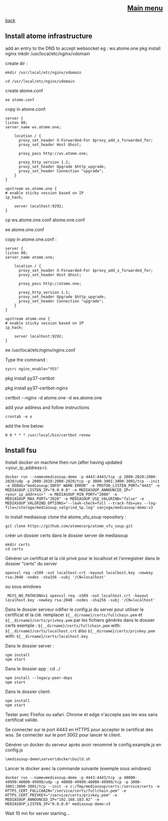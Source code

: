 <span align="right">

[Main menu](../atome.md)
-
</span>
<span align="left">

[back](./kickstart.md)

</span>


Install atome infrastructure
-

add an entry to the DNS to accept websocket eg : ws.atome.one pkg install nginx mkdir /usr/local/etc/nginx/vdomain

 create dir :

    mkdir /usr/local/etc/nginx/vdomain

    cd /usr/local/etc/nginx/vdomain

create atome.conf

    ee atome.conf

 copy in atome.conf:

    server {
    listen 80;
    server_name ws.atome.one;
    
        location / {
          proxy_set_header X-Forwarded-For $proxy_add_x_forwarded_for;
          proxy_set_header Host $host;
    
          proxy_pass http://ws.atome.one;
    
          proxy_http_version 1.1;
          proxy_set_header Upgrade $http_upgrade;
          proxy_set_header Connection "upgrade";
        }
    }
    
    upstream ws.atome.one {
    # enable sticky session based on IP
    ip_hash;
    
        server localhost:9292;
    }

cp ws.atome.one.conf atome.one.conf

ee atome.one.conf

copy in atome.one.conf :

    server {
    listen 80;
    server_name atome.one;
    
        location / {
          proxy_set_header X-Forwarded-For $proxy_add_x_forwarded_for;
          proxy_set_header Host $host;
    
          proxy_pass http://atome.one;
    
          proxy_http_version 1.1;
          proxy_set_header Upgrade $http_upgrade;
          proxy_set_header Connection "upgrade";
        }
    }
    
    upstream atome.one {                                             
    # enable sticky session based on IP                            
    ip_hash;
    
        server localhost:9292;                                         
    }                                                                 

ee /usr/local/etc/nginx/nginx.conf

[comment]: <> (add at the end of the file inside the bracket: )

[comment]: <> (include "vdomain/*.conf";)

Type the command : 

    sysrc nginx_enable="YES"


pkg install py37-certbot

pkg install py37-certbot-nginx

certbot --nginx -d atome.one -d ws.atome.one

add your address and follow instructions

    crontab -e o

add the line below: 

    0 0 * * * /usr/local/bin/certbot renew


Install fsu
-
Install docker on machine then run (after having updated <your_ip_address>):

    docker run --name=mediasoup-demo -p 4443:4443/tcp -p 2000-2020:2000-2020/udp -p 2000-2020:2000-2020/tcp -p 3000-3001:3000-3001/tcp --init -e DEBUG="mediasoup:INFO* WARN ERROR" -e PROTOO_LISTEN_PORT="4443" -e MEDIASOUP_LISTEN_IP="0.0.0.0" -e MEDIASOUP_ANNOUNCED_IP="<your_ip_address>" -e MEDIASOUP_MIN_PORT="2000" -e MEDIASOUP_MAX_PORT="2020" -e MEDIASOUP_USE_VALGRIND="false" -e MEDIASOUP_VALGRIND_OPTIONS="--leak-check=full --track-fds=yes --log-file=/storage/mediasoup_valgrind_%p.log" vanjoge/mediasoup-demo:v3
    

to install mediasoup clone the atome_sfu_soup repository :

    git clone https://github.com/atomecorp/atome_sfu_soup.git

créer un dossier certs dans le dossier server de mediasoup
    
    mkdir certs
    cd certs

Générer un certificat et la clé privé pour le localhost et l'enregistrer dans le dossier "certs" du server

    openssl req -x509 -out localhost.crt -keyout localhost.key -newkey rsa:2048 -nodes -sha256 -subj '/CN=localhost'

ou sous windows

     MSYS_NO_PATHCONV=1 openssl req -x509 -out localhost.crt -keyout localhost.key -newkey rsa:2048 -nodes -sha256 -subj '/CN=localhost'  
  
Dans le dossier serveur odifier le config.js du server pour utiliser le certificat et la clé.
    remplacer `${__dirname}/certs/fullchain.pem` et  `${__dirname}/certs/privkey.pem` par les fichiers générés dans le dossier certs
exemple :
        `${__dirname}/certs/fullchain.pem`
with:
        `${__dirname}/certs/localhost.crt`
also
        `${__dirname}/certs/privkey.pem`
with:
        `${__dirname}/certs/localhost.key`

Dans le dossier server :
    
    npm install
    npm start

Dans le dossier app : cd ../

    npm install --legacy-peer-deps
    npm start

Dans le dossier client:

    npm install
    npm start
    
Tester avec Firefox ou safari. Chrome et edge n'accepte pas les wss sans certificat valide.

Se connecter sur le port 4443 en HTTPS pour accepter le certificat des wss.
Se connecter sur le port 3002 pour lancer le client.
    
Générer un docker du serveur après avoir renommé le config.example.js en config.js

    \mediasoup-demo\server\docker\build.sh
    
Lancer le docker avec la commande suivante (exemple sous windows)

    docker run --name=mediasoup-demo -p 4443:4443/tcp -p 40000-49999:40000-49999/udp -p 40000-49999:40000-49999/tcp -p 3000-3001:3000-3001/tcp --init -v c:/Tmp/mediasoup/certs:/service/certs -e HTTPS_CERT_FULLCHAIN="/service/certs/fullchain.pem" -e HTTPS_CERT_PRIVKEY="/service/certs/privkey.pem" -e MEDIASOUP_ANNOUNCED_IP="192.168.103.92" -e MEDIASOUP_LISTEN_IP="0.0.0.0" mediasoup-demo:v3
    
    
Wait 10 mn for server starting...
